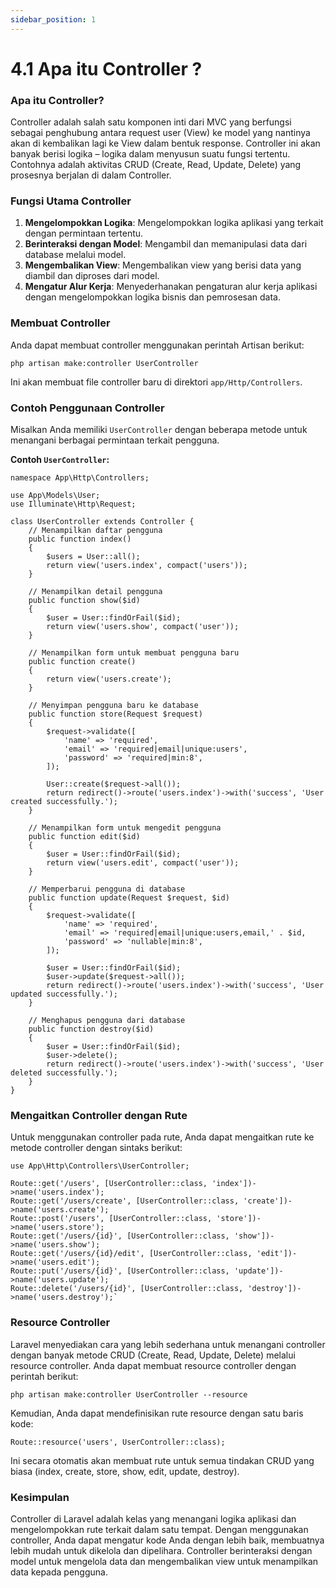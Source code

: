 ```yaml
---
sidebar_position: 1
---
```


# 4.1 Apa itu Controller ? 


### Apa itu Controller?

Controller adalah salah satu komponen inti dari MVC yang berfungsi sebagai penghubung antara request user (View) ke model yang nantinya akan di kembalikan lagi ke View dalam bentuk response. Controller ini akan banyak berisi logika – logika dalam menyusun suatu fungsi tertentu. Contohnya adalah aktivitas CRUD (Create, Read, Update, Delete) yang prosesnya berjalan di dalam Controller.

### Fungsi Utama Controller

1.  **Mengelompokkan Logika**: Mengelompokkan logika aplikasi yang terkait dengan permintaan tertentu.
2.  **Berinteraksi dengan Model**: Mengambil dan memanipulasi data dari database melalui model.
3.  **Mengembalikan View**: Mengembalikan view yang berisi data yang diambil dan diproses dari model.
4.  **Mengatur Alur Kerja**: Menyederhanakan pengaturan alur kerja aplikasi dengan mengelompokkan logika bisnis dan pemrosesan data.

### Membuat Controller

Anda dapat membuat controller menggunakan perintah Artisan berikut:
```
php artisan make:controller UserController
```

Ini akan membuat file controller baru di direktori `app/Http/Controllers`.

### Contoh Penggunaan Controller

Misalkan Anda memiliki `UserController` dengan beberapa metode untuk menangani berbagai permintaan terkait pengguna.

**Contoh `UserController`:**

```
namespace App\Http\Controllers;

use App\Models\User;
use Illuminate\Http\Request;

class UserController extends Controller {
    // Menampilkan daftar pengguna
    public function index() 
    {
        $users = User::all();
        return view('users.index', compact('users'));
    }

    // Menampilkan detail pengguna
    public function show($id) 
    {
        $user = User::findOrFail($id);
        return view('users.show', compact('user'));
    }

    // Menampilkan form untuk membuat pengguna baru
    public function create() 
    {
        return view('users.create');
    }

    // Menyimpan pengguna baru ke database
    public function store(Request $request) 
    {
        $request->validate([
            'name' => 'required',
            'email' => 'required|email|unique:users',
            'password' => 'required|min:8',
        ]);

        User::create($request->all());
        return redirect()->route('users.index')->with('success', 'User created successfully.');
    }

    // Menampilkan form untuk mengedit pengguna
    public function edit($id) 
    {
        $user = User::findOrFail($id);
        return view('users.edit', compact('user'));
    }

    // Memperbarui pengguna di database
    public function update(Request $request, $id) 
    {
        $request->validate([
            'name' => 'required',
            'email' => 'required|email|unique:users,email,' . $id,
            'password' => 'nullable|min:8',
        ]);

        $user = User::findOrFail($id);
        $user->update($request->all());
        return redirect()->route('users.index')->with('success', 'User updated successfully.');
    }

    // Menghapus pengguna dari database
    public function destroy($id) 
    {
        $user = User::findOrFail($id);
        $user->delete();
        return redirect()->route('users.index')->with('success', 'User deleted successfully.');
    }
}
```


### Mengaitkan Controller dengan Rute

Untuk menggunakan controller pada rute, Anda dapat mengaitkan rute ke metode controller dengan sintaks berikut:

```
use App\Http\Controllers\UserController;

Route::get('/users', [UserController::class, 'index'])->name('users.index');
Route::get('/users/create', [UserController::class, 'create'])->name('users.create');
Route::post('/users', [UserController::class, 'store'])->name('users.store');
Route::get('/users/{id}', [UserController::class, 'show'])->name('users.show');
Route::get('/users/{id}/edit', [UserController::class, 'edit'])->name('users.edit');
Route::put('/users/{id}', [UserController::class, 'update'])->name('users.update');
Route::delete('/users/{id}', [UserController::class, 'destroy'])->name('users.destroy');`
```

### Resource Controller

Laravel menyediakan cara yang lebih sederhana untuk menangani controller dengan banyak metode CRUD (Create, Read, Update, Delete) melalui resource controller. Anda dapat membuat resource controller dengan perintah berikut:
```
php artisan make:controller UserController --resource
```

Kemudian, Anda dapat mendefinisikan rute resource dengan satu baris kode:

```
Route::resource('users', UserController::class);
```

Ini secara otomatis akan membuat rute untuk semua tindakan CRUD yang biasa (index, create, store, show, edit, update, destroy).


### Kesimpulan

Controller di Laravel adalah kelas yang menangani logika aplikasi dan mengelompokkan rute terkait dalam satu tempat. Dengan menggunakan controller, Anda dapat mengatur kode Anda dengan lebih baik, membuatnya lebih mudah untuk dikelola dan dipelihara. Controller berinteraksi dengan model untuk mengelola data dan mengembalikan view untuk menampilkan data kepada pengguna.